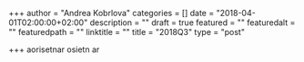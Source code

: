 +++
author = "Andrea Kobrlova"
categories = []
date = "2018-04-01T02:00:00+02:00"
description = ""
draft = true
featured = ""
featuredalt = ""
featuredpath = ""
linktitle = ""
title = "2018Q3"
type = "post"

+++
aorisetnar osietn ar